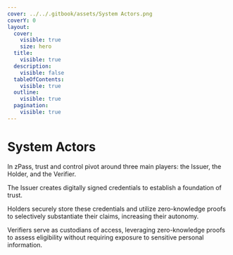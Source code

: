 ```yaml
---
cover: ../../.gitbook/assets/System Actors.png
coverY: 0
layout:
  cover:
    visible: true
    size: hero
  title:
    visible: true
  description:
    visible: false
  tableOfContents:
    visible: true
  outline:
    visible: true
  pagination:
    visible: true
---
```


# System Actors

In zPass, trust and control pivot around three main players: the Issuer, the Holder, and the Verifier.&#x20;

The Issuer creates digitally signed credentials to establish a foundation of trust.&#x20;

Holders securely store these credentials and utilize zero-knowledge proofs to selectively substantiate their claims, increasing their autonomy.&#x20;

Verifiers serve as custodians of access, leveraging zero-knowledge proofs to assess eligibility without requiring exposure to sensitive personal information.
